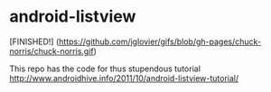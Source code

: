 android-listview
================

[FINISHED!] (https://github.com/jglovier/gifs/blob/gh-pages/chuck-norris/chuck-norris.gif)


This repo has the code for thus stupendous tutorial http://www.androidhive.info/2011/10/android-listview-tutorial/

